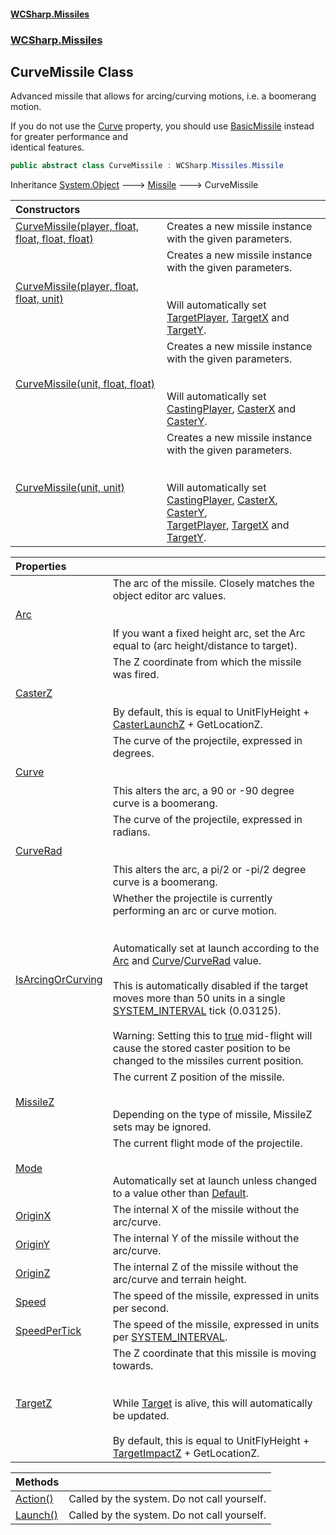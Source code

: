 #### [WCSharp.Missiles](index.md 'index')
### [WCSharp.Missiles](WCSharp.Missiles.md 'WCSharp.Missiles')

## CurveMissile Class

Advanced missile that allows for arcing/curving motions, i.e. a boomerang motion.  
  
If you do not use the [Curve](WCSharp.Missiles.CurveMissile.Curve.md 'WCSharp.Missiles.CurveMissile.Curve') property, you should use [BasicMissile](WCSharp.Missiles.BasicMissile.md 'WCSharp.Missiles.BasicMissile') instead for greater performance and  
            identical features.

```csharp
public abstract class CurveMissile : WCSharp.Missiles.Missile
```

Inheritance [System.Object](https://docs.microsoft.com/en-us/dotnet/api/System.Object 'System.Object') &#129106; [Missile](WCSharp.Missiles.Missile.md 'WCSharp.Missiles.Missile') &#129106; CurveMissile

| Constructors | |
| :--- | :--- |
| [CurveMissile(player, float, float, float, float)](WCSharp.Missiles.CurveMissile.CurveMissile(War3Api.Common.player,float,float,float,float).md 'WCSharp.Missiles.CurveMissile.CurveMissile(War3Api.Common.player, float, float, float, float)') | Creates a new missile instance with the given parameters. |
| [CurveMissile(player, float, float, unit)](WCSharp.Missiles.CurveMissile.CurveMissile(War3Api.Common.player,float,float,War3Api.Common.unit).md 'WCSharp.Missiles.CurveMissile.CurveMissile(War3Api.Common.player, float, float, War3Api.Common.unit)') | Creates a new missile instance with the given parameters.<br/><br/><br/>Will automatically set [TargetPlayer](WCSharp.Missiles.Missile.TargetPlayer.md 'WCSharp.Missiles.Missile.TargetPlayer'), [TargetX](WCSharp.Missiles.Missile.TargetX.md 'WCSharp.Missiles.Missile.TargetX') and [TargetY](WCSharp.Missiles.Missile.TargetY.md 'WCSharp.Missiles.Missile.TargetY'). |
| [CurveMissile(unit, float, float)](WCSharp.Missiles.CurveMissile.CurveMissile(War3Api.Common.unit,float,float).md 'WCSharp.Missiles.CurveMissile.CurveMissile(War3Api.Common.unit, float, float)') | Creates a new missile instance with the given parameters.<br/><br/><br/>Will automatically set [CastingPlayer](WCSharp.Missiles.Missile.CastingPlayer.md 'WCSharp.Missiles.Missile.CastingPlayer'), [CasterX](WCSharp.Missiles.Missile.CasterX.md 'WCSharp.Missiles.Missile.CasterX') and [CasterY](WCSharp.Missiles.Missile.CasterY.md 'WCSharp.Missiles.Missile.CasterY'). |
| [CurveMissile(unit, unit)](WCSharp.Missiles.CurveMissile.CurveMissile(War3Api.Common.unit,War3Api.Common.unit).md 'WCSharp.Missiles.CurveMissile.CurveMissile(War3Api.Common.unit, War3Api.Common.unit)') | Creates a new missile instance with the given parameters.<br/><br/><br/>Will automatically set [CastingPlayer](WCSharp.Missiles.Missile.CastingPlayer.md 'WCSharp.Missiles.Missile.CastingPlayer'), [CasterX](WCSharp.Missiles.Missile.CasterX.md 'WCSharp.Missiles.Missile.CasterX'), [CasterY](WCSharp.Missiles.Missile.CasterY.md 'WCSharp.Missiles.Missile.CasterY'),<br/>            [TargetPlayer](WCSharp.Missiles.Missile.TargetPlayer.md 'WCSharp.Missiles.Missile.TargetPlayer'), [TargetX](WCSharp.Missiles.Missile.TargetX.md 'WCSharp.Missiles.Missile.TargetX') and [TargetY](WCSharp.Missiles.Missile.TargetY.md 'WCSharp.Missiles.Missile.TargetY'). |

| Properties | |
| :--- | :--- |
| [Arc](WCSharp.Missiles.CurveMissile.Arc.md 'WCSharp.Missiles.CurveMissile.Arc') | The arc of the missile. Closely matches the object editor arc values.<br/><br/><br/>If you want a fixed height arc, set the Arc equal to (arc height/distance to target). |
| [CasterZ](WCSharp.Missiles.CurveMissile.CasterZ.md 'WCSharp.Missiles.CurveMissile.CasterZ') | The Z coordinate from which the missile was fired.<br/><br/><br/>By default, this is equal to UnitFlyHeight + [CasterLaunchZ](WCSharp.Missiles.Missile.CasterLaunchZ.md 'WCSharp.Missiles.Missile.CasterLaunchZ') + GetLocationZ. |
| [Curve](WCSharp.Missiles.CurveMissile.Curve.md 'WCSharp.Missiles.CurveMissile.Curve') | The curve of the projectile, expressed in degrees.<br/><br/><br/>This alters the arc, a 90 or -90 degree curve is a boomerang. |
| [CurveRad](WCSharp.Missiles.CurveMissile.CurveRad.md 'WCSharp.Missiles.CurveMissile.CurveRad') | The curve of the projectile, expressed in radians.<br/><br/><br/>This alters the arc, a pi/2 or -pi/2 degree curve is a boomerang. |
| [IsArcingOrCurving](WCSharp.Missiles.CurveMissile.IsArcingOrCurving.md 'WCSharp.Missiles.CurveMissile.IsArcingOrCurving') | Whether the projectile is currently performing an arc or curve motion.<br/><br/><br/>Automatically set at launch according to the [Arc](WCSharp.Missiles.CurveMissile.Arc.md 'WCSharp.Missiles.CurveMissile.Arc') and [Curve](WCSharp.Missiles.CurveMissile.Curve.md 'WCSharp.Missiles.CurveMissile.Curve')/[CurveRad](WCSharp.Missiles.CurveMissile.CurveRad.md 'WCSharp.Missiles.CurveMissile.CurveRad') value.<br/><br/>This is automatically disabled if the target moves more than 50 units in a single [SYSTEM_INTERVAL](../WCSharp.Events/WCSharp.Events.PeriodicEvents.SYSTEM_INTERVAL.md 'WCSharp.Events.PeriodicEvents.SYSTEM_INTERVAL') tick (0.03125).<br/><br/>Warning: Setting this to [true](https://docs.microsoft.com/en-us/dotnet/csharp/language-reference/builtin-types/bool 'https://docs.microsoft.com/en-us/dotnet/csharp/language-reference/builtin-types/bool') mid-flight will cause the stored caster position to be changed to the missiles current position. |
| [MissileZ](WCSharp.Missiles.CurveMissile.MissileZ.md 'WCSharp.Missiles.CurveMissile.MissileZ') | The current Z position of the missile.<br/><br/><br/>Depending on the type of missile, MissileZ sets may be ignored. |
| [Mode](WCSharp.Missiles.CurveMissile.Mode.md 'WCSharp.Missiles.CurveMissile.Mode') | The current flight mode of the projectile.<br/><br/><br/>Automatically set at launch unless changed to a value other than [Default](WCSharp.Missiles.CurveMissile.FlightMode.md#WCSharp.Missiles.CurveMissile.FlightMode.Default 'WCSharp.Missiles.CurveMissile.FlightMode.Default'). |
| [OriginX](WCSharp.Missiles.CurveMissile.OriginX.md 'WCSharp.Missiles.CurveMissile.OriginX') | The internal X of the missile without the arc/curve. |
| [OriginY](WCSharp.Missiles.CurveMissile.OriginY.md 'WCSharp.Missiles.CurveMissile.OriginY') | The internal Y of the missile without the arc/curve. |
| [OriginZ](WCSharp.Missiles.CurveMissile.OriginZ.md 'WCSharp.Missiles.CurveMissile.OriginZ') | The internal Z of the missile without the arc/curve and terrain height. |
| [Speed](WCSharp.Missiles.CurveMissile.Speed.md 'WCSharp.Missiles.CurveMissile.Speed') | The speed of the missile, expressed in units per second. |
| [SpeedPerTick](WCSharp.Missiles.CurveMissile.SpeedPerTick.md 'WCSharp.Missiles.CurveMissile.SpeedPerTick') | The speed of the missile, expressed in units per [SYSTEM_INTERVAL](../WCSharp.Events/WCSharp.Events.PeriodicEvents.SYSTEM_INTERVAL.md 'WCSharp.Events.PeriodicEvents.SYSTEM_INTERVAL'). |
| [TargetZ](WCSharp.Missiles.CurveMissile.TargetZ.md 'WCSharp.Missiles.CurveMissile.TargetZ') | The Z coordinate that this missile is moving towards.<br/><br/><br/>While [Target](WCSharp.Missiles.Missile.Target.md 'WCSharp.Missiles.Missile.Target') is alive, this will automatically be updated.<br/><br/>By default, this is equal to UnitFlyHeight + [TargetImpactZ](WCSharp.Missiles.Missile.TargetImpactZ.md 'WCSharp.Missiles.Missile.TargetImpactZ') + GetLocationZ. |

| Methods | |
| :--- | :--- |
| [Action()](WCSharp.Missiles.CurveMissile.Action().md 'WCSharp.Missiles.CurveMissile.Action()') | Called by the system. Do not call yourself. |
| [Launch()](WCSharp.Missiles.CurveMissile.Launch().md 'WCSharp.Missiles.CurveMissile.Launch()') | Called by the system. Do not call yourself. |
